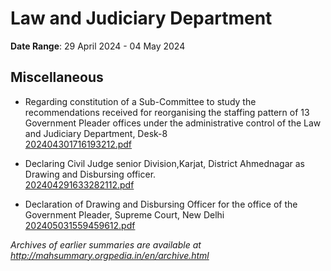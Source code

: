 # Law and Judiciary Department

**Date Range**: 29 April 2024 - 04 May 2024


## Miscellaneous
- Regarding constitution of a Sub-Committee to study the recommendations received for reorganising the staffing pattern of 13 Government Pleader offices under the administrative control of the Law and Judiciary Department, Desk-8\
  [202404301716193212.pdf](https://gr.maharashtra.gov.in/Site/Upload/Government%20Resolutions/English/202404301716193212.pdf)

- Declaring Civil Judge senior Division,Karjat, District  Ahmednagar as Drawing and Disbursing officer.\
  [202404291633282112.pdf](https://gr.maharashtra.gov.in/Site/Upload/Government%20Resolutions/English/202404291633282112.pdf)

- Declaration of Drawing and Disbursing Officer for the office of the Government Pleader, Supreme Court, New Delhi\
  [202405031559459612.pdf](https://gr.maharashtra.gov.in/Site/Upload/Government%20Resolutions/English/202405031559459612.pdf)


*Archives of earlier summaries are available at http://mahsummary.orgpedia.in/en/archive.html*